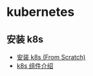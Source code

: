 # kubernetes

## 安装 k8s

- [安装 k8s (From Scratch)](./install-from-scratch.md)
- [k8s 组件介绍](./k8s-components.md)

